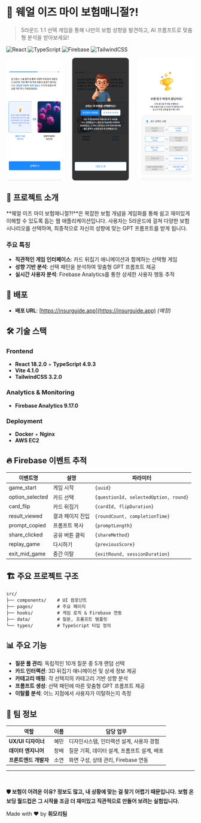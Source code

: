 
# 🎉 웨얼 이즈 마이 보험매니절?!

> 5라운드 1:1 선택 게임을 통해 나만의 보험 성향을 발견하고, AI 프롬프트로 맞춤형 분석을 받아보세요!

![React](https://img.shields.io/badge/React-18.2.0-blue)
![TypeScript](https://img.shields.io/badge/TypeScript-4.9.3-blue)
![Firebase](https://img.shields.io/badge/Firebase-9.17.0-orange)
![TailwindCSS](https://img.shields.io/badge/TailwindCSS-3.2.0-06B6D4)

<div style="display: flex; justify-content: space-between; gap: 10px;">
  <img src="./docs/images/001.png" alt="게임 화면" style="width: 30%; height: auto;" />
  <img src="./docs/images/002.png" alt="설명 화면" style="width: 30%; height: auto;" />
  <img src="./docs/images/003.png" alt="결과 화면" style="width: 30%; height: auto;" />
</div>

## 🎯 프로젝트 소개

**웨얼 이즈 마이 보험매니절?!**은 복잡한 보험 개념을 게임화를 통해 쉽고 재미있게 이해할 수 있도록 돕는 웹 애플리케이션입니다. 사용자는 5라운드에 걸쳐 다양한 보험 시나리오를 선택하며, 최종적으로 자신의 성향에 맞는 GPT 프롬프트를 받게 됩니다.

### 주요 특징

- **직관적인 게임 인터페이스**: 카드 뒤집기 애니메이션과 함께하는 선택형 게임
- **성향 기반 분석**: 선택 패턴을 분석하여 맞춤형 GPT 프롬프트 제공
- **실시간 사용자 분석**: Firebase Analytics를 통한 상세한 사용자 행동 추적



## 🚀 배포
- **배포 URL**: [https://insurguide.app](https://insurguide.app) _(예정)_


## 🛠 기술 스택

### Frontend
- **React 18.2.0** + **TypeScript 4.9.3**
- **Vite 4.1.0** 
- **TailwindCSS 3.2.0** 

### Analytics & Monitoring
- **Firebase Analytics 9.17.0** 

### Deployment
- **Docker** + **Nginx** 
- **AWS EC2** 

## 🔥 Firebase 이벤트 추적

| 이벤트명 | 설명 | 파라미터 |
|---------|------|----------|
| game_start | 게임 시작 | `{uuid}` |
| option_selected | 카드 선택 | `{questionId, selectedOption, round}` |
| card_flip | 카드 뒤집기 | `{cardId, flipDuration}` |
| result_viewed | 결과 페이지 진입 | `{roundCount, completionTime}` |
| prompt_copied | 프롬프트 복사 | `{promptLength}` |
| share_clicked | 공유 버튼 클릭 | `{shareMethod}` |
| replay_game | 다시하기 | `{previousScore}` |
| exit_mid_game | 중간 이탈 | `{exitRound, sessionDuration}` |

## 🏗 주요 프로젝트 구조

```
src/
├── components/    # UI 컴포넌트
├── pages/         # 주요 페이지
├── hooks/         # 게임 로직 & Firebase 연동
├── data/          # 질문, 프롬프트 템플릿
└── types/         # TypeScript 타입 정의
```

## 📊 주요 기능

- **질문 풀 관리**: 독립적인 10개 질문 중 5개 랜덤 선택
- **카드 인터랙션**: 3D 뒤집기 애니메이션 및 상세 정보 제공
- **카테고리 매핑**: 각 선택지의 카테고리 기반 성향 분석
- **프롬프트 생성**: 선택 패턴에 따른 맞춤형 GPT 프롬프트 제공
- **이탈률 분석**: 어느 지점에서 사용자가 이탈하는지 측정


## 👥 팀 정보

| 역할 | 이름 | 담당 업무 |
|------|------|-----------|
| **UX/UI 디자이너** | 혜민 | 디자인시스템, 인터랙션 설계, 사용자 경험 |
| **데이터 엔지니어** | 창배 | 질문 기획, 데이터 설계, 프롬프트 설계, 배포 |
| **프론트엔드 개발자** | 소연 | 화면 구성, 상태 관리, Firebase 연동 |

---

<br/>

**🛡️ 보험이 어려운 이유? 정보도 많고, 내 상황에 맞는 걸 찾기 어렵기 때문입니다.**
**보험 온보딩 월드컵은 그 시작을 조금 더 재미있고 직관적으로 만들어 보려는 실험입니다.**

Made with ❤️ by **휘모리팀**

